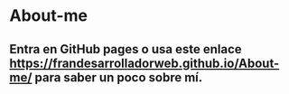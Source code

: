 # About-me
## Entra en GitHub pages o usa este enlace https://frandesarrolladorweb.github.io/About-me/ para saber un poco sobre mí.
